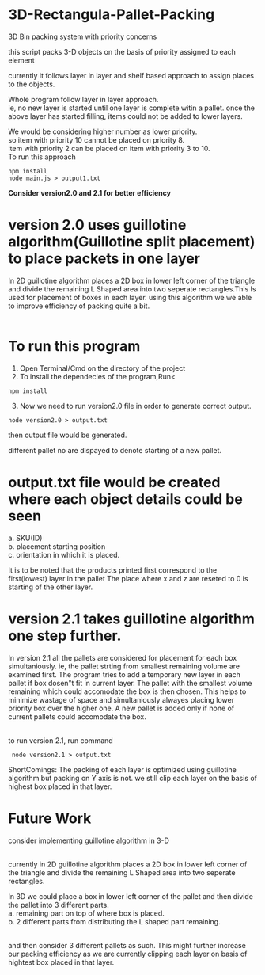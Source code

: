 # 3D-Rectangula-Pallet-Packing
3D Bin packing system with priority concerns

this script packs 3-D objects on the basis of priority assigned to each element 

currently it follows layer in layer and shelf based approach to assign places to the objects.

Whole program follow layer in layer approach.<br />
ie, no new layer is started until one layer is complete witin a pallet.
once the above layer has started filling, items could not be added to lower layers.

We would be considering higher number as lower priority.<br />
so item with priority 10 cannot be placed on priority 8.<br />
item with priority 2 can be placed on item with priority 3 to 10.<br />
To run this approach
````
npm install
node main.js > output1.txt
````
<b> Consider version2.0 and 2.1 for better efficiency</b>

# version 2.0 uses guillotine algorithm(Guillotine split placement) to place packets in one layer

In 2D guillotine algorithm places a 2D box in lower left corner of the triangle and divide the remaining 
 L Shaped area into two seperate rectangles.This Is used for placement of boxes in each layer.
 using this algorithm we we able to improve efficiency of packing quite a bit.<br />
 <br />
# To run this program
1. Open Terminal/Cmd on the directory of the project
2. To install the dependecies of the program,Run<
````
npm install
````
3. Now we need to run version2.0 file in order to generate correct output.
````
node version2.0 > output.txt
````
then output file would be generated.<br />

different pallet no are dispayed to denote starting of a new pallet.<br />

# output.txt file would be created where each object details could be seen
a. SKU(ID) <br />
b. placement  starting position<br />
c. orientation in which it is placed.<br />
  
It is to be noted that the products printed first correspond to the first(lowest) layer in the pallet
The place where x and z are reseted to 0 is starting of the other layer.


# version 2.1 takes guillotine algorithm one step further.

In version 2.1 all the pallets are considered for placement for each box simultaniously.
ie, the pallet strting from smallest remaining volume are examined first. 
The program tries to add a temporary new layer in each pallet if box dosen"t fit in current layer.
The pallet with the smallest volume remaining which could accomodate the box is then chosen.
This helps to minimize wastage of space and simultaniously alwayes placing lower priority box over the higher one.
A new pallet is added only if none of current pallets could accomodate the box.<br /><br />


to run version 2.1, run command<br />
```` 
 node version2.1 > output.txt
 ````
ShortComings: The packing of each layer is optimized using guillotine algorithm but packing on Y axis is not.
              we still clip each layer on the basis of highest box placed in that layer.


# Future Work
consider implementing guillotine algorithm in 3-D<br /><br />

currently in 2D guillotine algorithm places a 2D box in lower left corner of the triangle and divide the remaining 
 L Shaped area into two seperate rectangles.

In 3D we could place a box in lower left corner of the pallet and then divide the pallet into 3 different parts.<br />
a. remaining part on top of where box is placed.<br />
b. 2 different parts from distributing the L shaped part remaining.<br /><br />

and then consider 3 different pallets as such. This might further increase our packing efficiency as we are currently
clipping each layer on basis of hightest box placed in that layer.

